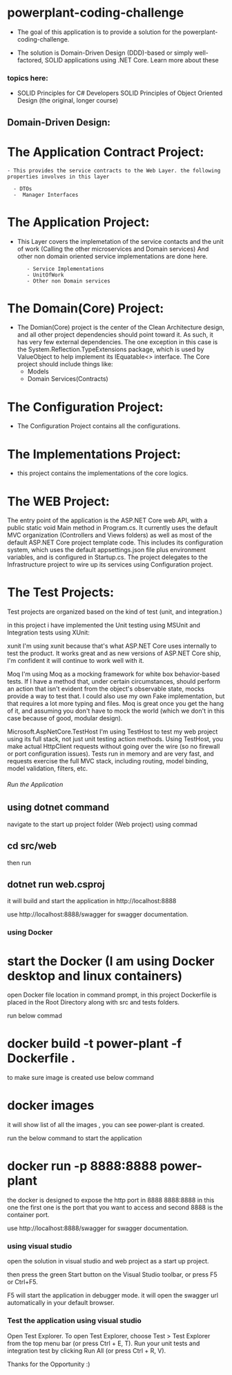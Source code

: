 # powerplant-coding-challenge

- The goal of this application is to provide a solution for the powerplant-coding-challenge.

- The solution is Domain-Driven Design (DDD)-based or simply well-factored, SOLID applications using .NET Core. Learn more about these 

### topics here:

- SOLID Principles for C# Developers SOLID Principles of Object Oriented Design (the original, longer course)

## Domain-Driven Design:

# The Application Contract Project: 
    - This provides the service contracts to the Web Layer. the following properties involves in this layer

      - DTOs
      -  Manager Interfaces

# The Application Project: 
 - This Layer covers the implemetation of the service contacts and the unit of work (Calling the other microservices and Domain services) And other non domain oriented service implementations are done here.

          - Service Implementations
          - UnitOfWork
          - Other non Domain services


# The Domain(Core) Project:

-    The Domian(Core) project is the center of the Clean Architecture design, and all other project dependencies should point toward it. As  such, it has very few external dependencies. The one exception in this case is the System.Reflection.TypeExtensions package, which is used by ValueObject to help implement its IEquatable<> interface. The Core project should include things like:
        - Models
        - Domain Services(Contracts)

# The Configuration Project: 

-  The Configuration Project contains all the configurations.

# The Implementations Project: 

-  this project contains the implementations of the core logics.

# The WEB Project:

The entry point of the application is the ASP.NET Core web API, with a public static void Main method in Program.cs. It currently uses the default MVC organization (Controllers and Views folders) as well as most of the default ASP.NET Core project template code. This includes its configuration system, which uses the default appsettings.json file plus environment variables, and is configured in Startup.cs. The project delegates to the Infrastructure project to wire up its services using Configuration project.

# The Test Projects: 

Test projects are organized based on the kind of test (unit, and integration.) 

in this project i have implemented the Unit testing using MSUnit and Integration tests using XUnit:

xunit I'm using xunit because that's what ASP.NET Core uses internally to test the product. It works great and as new versions of ASP.NET Core ship, I'm confident it will continue to work well with it.

Moq I'm using Moq as a mocking framework for white box behavior-based tests. If I have a method that, under certain circumstances, should perform an action that isn't evident from the object's observable state, mocks provide a way to test that. I could also use my own Fake implementation, but that requires a lot more typing and files. Moq is great once you get the hang of it, and assuming you don't have to mock the world (which we don't in this case because of good, modular design).

Microsoft.AspNetCore.TestHost I'm using TestHost to test my web project using its full stack, not just unit testing action methods. Using TestHost, you make actual HttpClient requests without going over the wire (so no firewall or port configuration issues). Tests run in memory and are very fast, and requests exercise the full MVC stack, including routing, model binding, model validation, filters, etc.

###### Run the Application

## using dotnet command

navigate to the start up project folder (Web project) using commad

## cd src/web

then run 

## dotnet run web.csproj

it will build and start the application in http://localhost:8888

use http://localhost:8888/swagger for swagger documentation.

### using Docker

# start the Docker (I am using Docker desktop and linux containers)
open Docker file location in command prompt, in this project Dockerfile is placed in the Root Directory along with src and tests folders.

run below commad
# docker build -t power-plant -f Dockerfile .

to make sure image is created use below command

# docker images

it will show list of all the images , you can see power-plant is created.

run the below command to start the application

# docker run -p 8888:8888 power-plant

the docker is designed to expose the http port in 8888
8888:8888 in this one the first one is the port that you want to access and second 8888 is the container port.

use http://localhost:8888/swagger for swagger documentation.

### using visual studio

open the solution in visual studio and web project as a start up project.

then press the green Start button on the Visual Studio toolbar, or press F5 or Ctrl+F5. 

F5 will start the application in debugger mode. it will open the swagger url automatically in your default browser.

### Test the application using visual studio
Open Test Explorer. To open Test Explorer, choose Test > Test Explorer from the top menu bar (or press Ctrl + E, T).
Run your unit tests and integration test by clicking Run All (or press Ctrl + R, V).

Thanks for the Opportunity :)